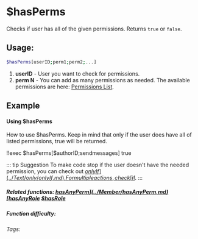 # $hasPerms

Checks if user has all of the given permissions. Returns `true` or `false`.

## Usage:

```bash
$hasPerms[userID;perm1;perm2;...]
```
1. **userID** - User you want to check for permissions.
2. **perm N** - You can add as many permissions as needed. The available permissions are here: [Permissions List](../CodeReferences/ref.permissions_list.md).

## Example

#### Using $hasPerms

How to use $hasPerms. Keep in mind that only if the user does have all of listed permissions, true will be returned.

<discord-messages>
    <discord-message :bot="false" role-color="#d6e0ff" author="User" avatar="https://cdn.discordapp.com/embed/avatars/0.png">
        !!exec $hasPerms[$authorID;sendmessages]
    </discord-message>
    <discord-message :bot="true" role-color="#5fb0fa" author="Custom Command" avatar="https://doc.ccommandbot.com/bot-profile.png">
        true
    </discord-message>
</discord-messages>

::: tip Suggestion
To make code stop if the user doesn't have the needed permission, you can check out [$onlyIf](../Text/only/onlyIf.md). For multiple actions, check [$if](../Text/Condition/if.md).
:::

##### Related functions: [$hasAnyPerm](../Member/hasAnyPerm.md) [$hasAnyRole](../Member/hasAnyRole.md) [$hasRole](../Role/hasRole.md)

##### Function difficulty: <Badge type="tip" text="Easy" vertical="middle"/>
###### Tags: <Badge type="tip" text="permission" vertical="middle"/> <Badge type="tip" text="management" vertical="middle"/>